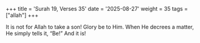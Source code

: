 +++
title = 'Surah 19, Verses 35'
date = '2025-08-27'
weight = 35
tags = ["allah"]
+++

It is not for Allah to take a son! Glory be to Him. When He decrees a matter, He simply tells it, “Be!” And it is!